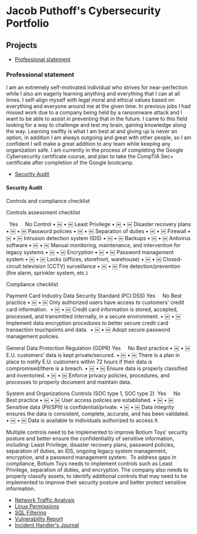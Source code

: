 # **Jacob Puthoff's Cybersecurity Portfolio**
## **Projects**
- [Professional statement](https://docs.google.com/document/d/1uNCtmP9PDCE40Cu1q4p9vj1T9Fx8m4uMRCiBDMg8Jzk/edit?usp=sharing)

### **Professional statement**
I am an extremely self-motivated individual who strives for near-perfection while I also am eagerly learning anything and everything that I can at all times. I self-align myself with legal moral and ethical values based on everything and everyone around me at the given time. In previous jobs I had missed work due to a company being held by a ransomware attack and I want to be able to assist in preventing that in the future. I came to this field looking for a way to challenge and test my brain, gaining knowledge along the way. Learning swiftly is what I am best at and giving up is never an option, in addition I am always outgoing and great with other people, so I am confident I will make a great addition to any team while keeping any organization safe. I am currently in the process of completing the Google Cybersecurity certificate course, and plan to take the CompTIA Sec+ certificate after completion of the Google bootcamp.

- [Security Audit](https://docs.google.com/document/d/1--8AN_7k65IdReNIPuxEywx9nyNS41BHqZCAtRCHXnc/edit?usp=sharing)
#### **Security Audit**

Controls and compliance checklist

Controls assessment checklist

  Yes
    No
Control
	•	￼
	•	￼
Least Privilege
	•	￼
	•	￼
Disaster recovery plans
	•	￼
	•	￼
Password policies
	•	￼
	•	￼
Separation of duties
	•	￼
	•	￼
Firewall
	•	￼
	•	￼
Intrusion detection system (IDS)
	•	￼
	•	￼
Backups
	•	￼
	•	￼
Antivirus software
	•	￼
	•	￼
Manual monitoring, maintenance, and intervention for legacy systems
	•	￼
	•	￼
Encryption
	•	￼
	•	￼
Password management system
	•	￼
	•	￼
Locks (offices, storefront, warehouse)
	•	￼
	•	￼
Closed-circuit television (CCTV) surveillance
	•	￼
	•	￼
Fire detection/prevention (fire alarm, sprinkler system, etc.)





Compliance checklist

Payment Card Industry Data Security Standard (PCI DSS)
Yes
    No
Best practice
	•	￼
	•	￼
Only authorized users have access to customers’ credit card information. 
	•	￼
	•	￼
Credit card information is stored, accepted, processed, and transmitted internally, in a secure environment.
	•	￼
	•	￼
Implement data encryption procedures to better secure credit card transaction touchpoints and data. 
	•	￼
	•	￼
Adopt secure password management policies.


General Data Protection Regulation (GDPR)
Yes
    No
Best practice
	•	￼
	•	￼
E.U. customers’ data is kept private/secured.
	•	￼
	•	￼
There is a plan in place to notify E.U. customers within 72 hours if their data is compromised/there is a breach.
	•	￼
	•	￼
Ensure data is properly classified and inventoried.
	•	￼
	•	￼
Enforce privacy policies, procedures, and processes to properly document and maintain data.


System and Organizations Controls (SOC type 1, SOC type 2) 
Yes
    No
Best practice
	•	￼
	•	￼
User access policies are established.
	•	￼
	•	￼
Sensitive data (PII/SPII) is confidential/private.
	•	￼
	•	￼
Data integrity ensures the data is consistent, complete, accurate, and has been validated.
	•	￼
	•	￼
Data is available to individuals authorized to access it.



Multiple controls need to be implemented to improve Botium Toys’ security posture and better ensure the confidentiality of sensitive information, including: Least Privilege, disaster recovery plans, password policies, separation of duties, an IDS, ongoing legacy system management, encryption, and a password management system. 
To address gaps in compliance, Botium Toys needs to implement controls such as Least Privilege, separation of duties, and encryption. The company also needs to properly classify assets, to identify additional controls that may need to be implemented to improve their security posture and better protect sensitive information. 

- [Network Traffic Analysis](https://docs.google.com/document/d/1aND0F9J5XwUGxfrDz9UfS0TxVW7305Y9hGbaijHgL7Y/edit?usp=sharing)
- [Linux Permissions](https://docs.google.com/document/d/1t4r-j--eEIrwp9KtaH_X-eKLHnlVjjtJSPAB20GP6L8/edit?usp=sharing&resourcekey=0-emmdCRhUVGYDYtC7Xb1X1A)
- [SQL Filtering](https://docs.google.com/document/d/1bxjSJ50zx9wP-BKs4JdyLwRFMx0DUYE5jvDzZav3OGg/edit?usp=sharing&resourcekey=0-fBeATFdF5T1bp7PBZvAfpA)
- [Vulnerability Report](https://docs.google.com/document/d/1WQs8bcHPMY3rgdT2UrId_M0fWdURajA-GA1GoZ2huSE/edit?usp=sharing&resourcekey=0-Nr8nDLCmgXL5dq0pgVfXBw)
- [Incident Handler's Journal](https://docs.google.com/document/d/1YSLjgHTYoJxIduCsUqJoJXVnJSreGxEJO6C7pGAmgYk/edit?usp=sharing)
